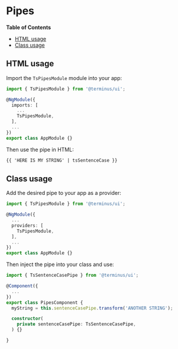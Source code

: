 <h1>Pipes</h1>


<!-- START doctoc generated TOC please keep comment here to allow auto update -->
<!-- DON'T EDIT THIS SECTION, INSTEAD RE-RUN doctoc TO UPDATE -->
**Table of Contents**

- [HTML usage](#html-usage)
- [Class usage](#class-usage)

<!-- END doctoc generated TOC please keep comment here to allow auto update -->


## HTML usage

Import the `TsPipesModule` module into your app:

```typescript
import { TsPipesModule } from '@terminus/ui';

@NgModule({
  imports: [
    ...
    TsPipesModule,
  ],
  ...
})
export class AppModule {}
```

Then use the pipe in HTML:

```html
{{ 'HERE IS MY STRING' | tsSentenceCase }}
```


## Class usage

Add the desired pipe to your app as a provider:

```typescript
import { TsPipesModule } from '@terminus/ui';

@NgModule({
  ...
  providers: [
    TsPipesModule,
  ],
  ...
})
export class AppModule {}
```

Then inject the pipe into your class and use:

```typescript
import { TsSentenceCasePipe } from '@terminus/ui';

@Component({
  ...
})
export class PipesComponent {
  myString = this.sentenceCasePipe.transform('ANOTHER STRING');

  constructor(
    private sentenceCasePipe: TsSentenceCasePipe,
  ) {}

}
```
